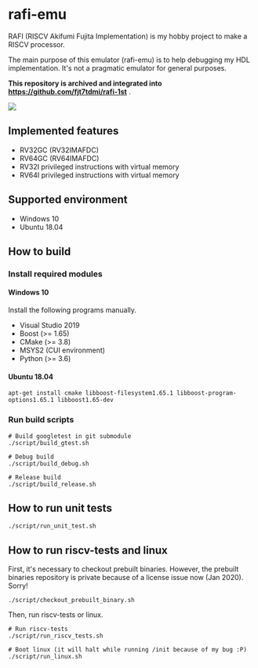 # rafi-emu

RAFI (RISCV Akifumi Fujita Implementation) is my hobby project to make a RISCV processor.

The main purpose of this emulator (rafi-emu) is to help debugging my HDL implementation.
It's not a pragmatic emulator for general purposes.

**This repository is archived and integrated into https://github.com/fjt7tdmi/rafi-1st** .

![](https://github.com/fjt7tdmi/rafi-emu/workflows/run-test/badge.svg)

## Implemented features

* RV32GC (RV32IMAFDC)
* RV64GC (RV64IMAFDC)
* RV32I privileged instructions with virtual memory
* RV64I privileged instructions with virtual memory

## Supported environment

* Windows 10
* Ubuntu 18.04

## How to build

### Install required modules

#### Windows 10

Install the following programs manually.

* Visual Studio 2019
* Boost (>= 1.65)
* CMake (>= 3.8)
* MSYS2 (CUI environment)
* Python (>= 3.6)

#### Ubuntu 18.04
```
apt-get install cmake libboost-filesystem1.65.1 libboost-program-options1.65.1 libboost1.65-dev
```

### Run build scripts
```
# Build googletest in git submodule
./script/build_gtest.sh

# Debug build
./script/build_debug.sh

# Release build
./script/build_release.sh
```

## How to run unit tests
```
./script/run_unit_test.sh
```

## How to run riscv-tests and linux

First, it's necessary to checkout prebuilt binaries.
However, the prebuilt binaries repository is private because of a license issue now (Jan 2020).
Sorry!

```
./script/checkout_prebuilt_binary.sh
```

Then, run riscv-tests or linux.

```
# Run riscv-tests
./script/run_riscv_tests.sh

# Boot linux (it will halt while running /init because of my bug :P)
./script/run_linux.sh
```
